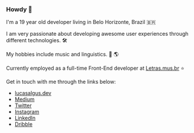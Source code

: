 ### Howdy 🤠

I'm a 19 year old developer living in Belo Horizonte, Brazil 🇧🇷

I am very passionate about developing awesome user experiences through different technologies. 🛠

My hobbies include music and linguistics. 🎵 🌎

Currently employed as a full-time Front-End developer at [Letras.mus.br](https://github.com/Letras-mus-br) ⭐️

Get in touch with me through the links below:
- [lucasalgus.dev](https://lucasalgus.dev/)
- [Medium](https://medium.com/@lucasalgus)
- [Twitter](https://twitter.com/lucasalgus)
- [Instagram](https://www.instagram.com/lucasalguss/)
- [LinkedIn](https://www.linkedin.com/in/lucasalgus/)
- [Dribble](https://dribbble.com/lucasalgus)
<!--
**lucasalgus/lucasalgus** is a ✨ _special_ ✨ repository because its `README.md` (this file) appears on your GitHub profile.

Here are some ideas to get you started:

- 🔭 I’m currently working on ...
- 🌱 I’m currently learning ...
- 👯 I’m looking to collaborate on ...
- 🤔 I’m looking for help with ...
- 💬 Ask me about ...
- 📫 How to reach me: ...
- 😄 Pronouns: ...
- ⚡ Fun fact: ...
-->

